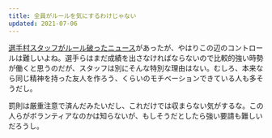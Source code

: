 ```yaml
---
title: 全員がルールを気にするわけじゃない
updated: 2021-07-06
---
```


[選手村スタッフがルール破ったニュース](https://www3.nhk.or.jp/news/html/20210706/k10013122071000.html)があったが、やはりこの辺のコントロールは難しいよね。選手らはまだ成績を出さなければならないので比較的強い時勢が働くと思うのだが、スタッフは別にそんな特別な理由はない。むしろ、本来なら同じ精神を持った友人を作ろう、くらいのモチベーションできている人も多そうだし。

罰則は厳重注意で済んだみたいだし、これだけでは収まらない気がするな。この人らがボランティアなのかは知らないが、もしそうだとしたら強い要請も難しいだろうし。
